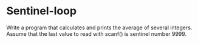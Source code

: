 # Sentinel-loop
Write a program that calculates and prints the average of several integers. Assume that the last value to read with scanf() is sentinel number 9999.
